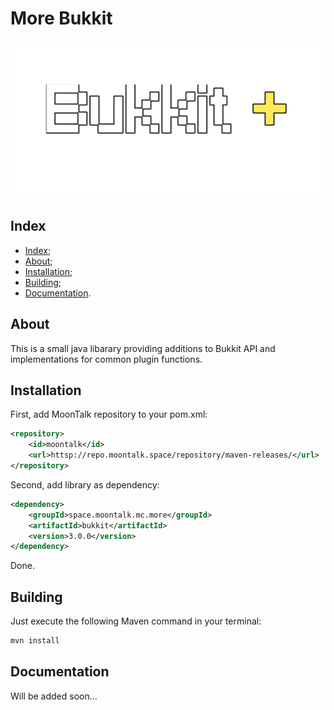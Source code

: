 # More Bukkit 

![Logo](/images/logo.png)

## Index

- [Index](#index);
- [About](#about);
- [Installation](#installation);
- [Building](#building);
- [Documentation](#documentation).

## About

This is a small java libarary providing additions to Bukkit API
and implementations for common plugin functions.

## Installation

First, add MoonTalk repository to your pom.xml:

```xml
<repository>
    <id>moontalk</id>
    <url>httsp://repo.moontalk.space/repository/maven-releases/</url>
</repository>
```

Second, add library as dependency:

```xml
<dependency>
    <groupId>space.moontalk.mc.more</groupId>
    <artifactId>bukkit</artifactId>
    <version>3.0.0</version>
</dependency>
```

Done.

## Building

Just execute the following Maven command in your terminal:

```bash
mvn install
```

## Documentation

Will be added soon...
